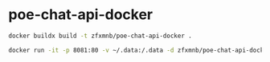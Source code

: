 # poe-chat-api-docker

```sh
docker buildx build -t zfxmnb/poe-chat-api-docker .
```

```sh
docker run -it -p 8081:80 -v ~/.data:/.data -d zfxmnb/poe-chat-api-docker
```
